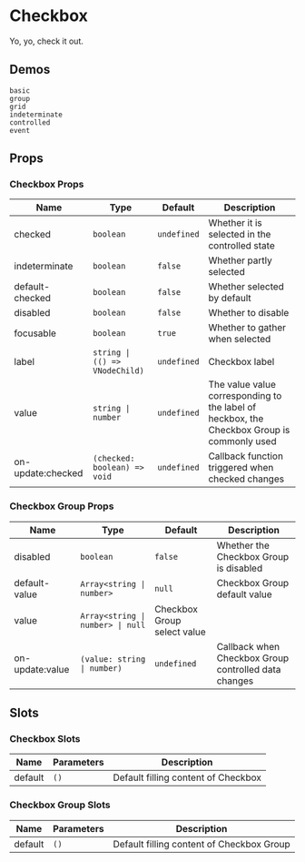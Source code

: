 # Checkbox

Yo, yo, check it out.

## Demos

```demo
basic
group
grid
indeterminate
controlled
event
```

## Props

### Checkbox Props

| Name | Type | Default | Description |
| --- | --- | --- | --- |
| checked | `boolean` | `undefined` | Whether it is selected in the controlled state |
| indeterminate | `boolean` | `false` | Whether partly selected |
| default-checked | `boolean` | `false` | Whether selected by default |
| disabled | `boolean` | `false` | Whether to disable |
| focusable | `boolean` | `true` | Whether to gather when selected |
| label | `string \| (() => VNodeChild)` | `undefined` | Checkbox label |
| value | `string \| number` | `undefined` | The value value corresponding to the label of heckbox, the Checkbox Group is commonly used |
| on-update:checked | `(checked: boolean) => void` | `undefined` | Callback function triggered when checked changes |

### Checkbox Group Props

| Name | Type | Default | Description |
| --- | --- | --- | --- |
| disabled | `boolean` | `false` | Whether the Checkbox Group is disabled |
| default-value | `Array<string \| number>` | `null` | Checkbox Group default value |
| value | `Array<string \| number> \| null` | Checkbox Group select value |
| on-update:value | `(value: string \| number)` | `undefined` | Callback when Checkbox Group controlled data changes |

## Slots

### Checkbox Slots

| Name    | Parameters | Description                         |
| ------- | ---------- | ----------------------------------- |
| default | `()`       | Default filling content of Checkbox |

### Checkbox Group Slots

| Name    | Parameters | Description                               |
| ------- | ---------- | ----------------------------------------- |
| default | `()`       | Default filling content of Checkbox Group |
